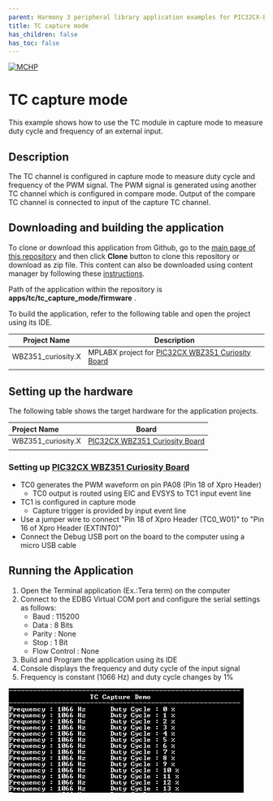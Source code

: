 ```yaml
---
parent: Harmony 3 peripheral library application examples for PIC32CX-BZ3 and WBZ351 family
title: TC capture mode
has_children: false
has_toc: false
---
```


[![MCHP](https://www.microchip.com/ResourcePackages/Microchip/assets/dist/images/logo.png)](https://www.microchip.com)

# TC capture mode

This example shows how to use the TC module in capture mode to measure duty cycle and frequency of an external input.

## Description

The TC channel is configured in capture mode to measure duty cycle and frequency of the PWM signal. The PWM signal is generated using another TC channel which is configured in compare mode. Output of the compare TC channel is connected to input of the capture TC channel.

## Downloading and building the application

To clone or download this application from Github, go to the [main page of this repository](https://github.com/Microchip-MPLAB-Harmony/csp_apps_pic32cm_jh00_jh01) and then click **Clone** button to clone this repository or download as zip file.
This content can also be downloaded using content manager by following these [instructions](https://github.com/Microchip-MPLAB-Harmony/contentmanager/wiki).

Path of the application within the repository is **apps/tc/tc_capture_mode/firmware** .

To build the application, refer to the following table and open the project using its IDE.

| Project Name      | Description                                    |
| ----------------- | ---------------------------------------------- |
| WBZ351_curiosity.X | MPLABX project for [PIC32CX WBZ351 Curiosity Board]() |
|||

## Setting up the hardware

The following table shows the target hardware for the application projects.

| Project Name| Board|
|:---------|:---------:|
| WBZ351_curiosity.X | [PIC32CX WBZ351 Curiosity Board]()
|||

### Setting up [PIC32CX WBZ351 Curiosity Board]()

- TC0 generates the PWM waveform on pin PA08 (Pin 18 of Xpro Header)
  - TC0 output is routed using EIC and EVSYS to TC1 input event line
- TC1 is configured in capture mode
  - Capture trigger is provided by input event line
- Use a jumper wire to connect "Pin 18 of Xpro Header (TC0_W01)" to "Pin 16 of Xpro Header (EXTINT0)"
- Connect the Debug USB port on the board to the computer using a micro USB cable

## Running the Application

1. Open the Terminal application (Ex.:Tera term) on the computer
2. Connect to the EDBG Virtual COM port and configure the serial settings as follows:
    - Baud : 115200
    - Data : 8 Bits
    - Parity : None
    - Stop : 1 Bit
    - Flow Control : None
3. Build and Program the application using its IDE
4. Console displays the frequency and duty cycle of the input signal
5. Frequency is constant (1066 Hz) and duty cycle changes by 1%

  ![output](images/output_tc_capture_mode.png)